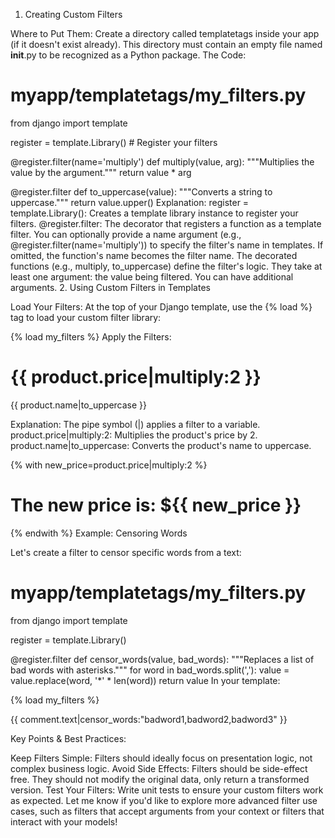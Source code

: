 1. Creating Custom Filters

Where to Put Them: Create a directory called templatetags inside your app (if it doesn't exist already). This directory must contain an empty file named __init__.py to be recognized as a Python package.
The Code:

# myapp/templatetags/my_filters.py

from django import template

register = template.Library()  # Register your filters

@register.filter(name='multiply') 
def multiply(value, arg):
    """Multiplies the value by the argument."""
    return value * arg

@register.filter
def to_uppercase(value):
    """Converts a string to uppercase."""
    return value.upper() 
Explanation:
register = template.Library(): Creates a template library instance to register your filters.
@register.filter: The decorator that registers a function as a template filter. You can optionally provide a name argument (e.g., @register.filter(name='multiply')) to specify the filter's name in templates. If omitted, the function's name becomes the filter name.
The decorated functions (e.g., multiply, to_uppercase) define the filter's logic. They take at least one argument: the value being filtered. You can have additional arguments.
2. Using Custom Filters in Templates

Load Your Filters: At the top of your Django template, use the {% load %} tag to load your custom filter library:

{% load my_filters %} 
Apply the Filters:

<h1>{{ product.price|multiply:2 }}</h1>  
<p>{{ product.name|to_uppercase }}</p>
Explanation:
The pipe symbol (|) applies a filter to a variable.
product.price|multiply:2: Multiplies the product's price by 2.
product.name|to_uppercase: Converts the product's name to uppercase.

{% with new_price=product.price|multiply:2 %}
    <h1>The new price is: ${{ new_price }}</h1>
{% endwith %}
Example: Censoring Words

Let's create a filter to censor specific words from a text:


# myapp/templatetags/my_filters.py

from django import template

register = template.Library()

@register.filter
def censor_words(value, bad_words):
    """Replaces a list of bad words with asterisks."""
    for word in bad_words.split(','):
        value = value.replace(word, '*' * len(word))
    return value
In your template:


{% load my_filters %}

<p>{{ comment.text|censor_words:"badword1,badword2,badword3" }}</p>
Key Points & Best Practices:

Keep Filters Simple: Filters should ideally focus on presentation logic, not complex business logic.
Avoid Side Effects: Filters should be side-effect free. They should not modify the original data, only return a transformed version.
Test Your Filters: Write unit tests to ensure your custom filters work as expected.
Let me know if you'd like to explore more advanced filter use cases, such as filters that accept arguments from your context or filters that interact with your models!


